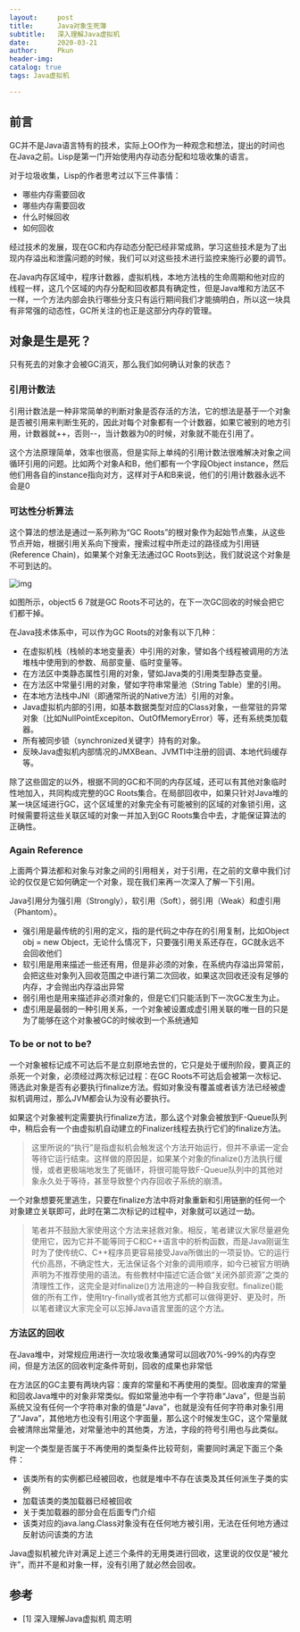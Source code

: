 ```yaml
---
layout:     post
title:      Java对象生死簿
subtitle:   深入理解Java虚拟机
date:       2020-03-21
author:     Pkun
header-img: 
catalog: true
tags: Java虚拟机

---
```


## 前言

GC并不是Java语言特有的技术，实际上OO作为一种观念和想法，提出的时间也在Java之前。Lisp是第一门开始使用内存动态分配和垃圾收集的语言。

对于垃圾收集，Lisp的作者思考过以下三件事情：

-  哪些内存需要回收 
-  哪些内存需要回收 
- 什么时候回收
- 如何回收

经过技术的发展，现在GC和内存动态分配已经非常成熟，学习这些技术是为了出现内存溢出和泄露问题的时候，我们可以对这些技术进行监控来施行必要的调节。

在Java内存区域中，程序计数器，虚拟机栈，本地方法栈的生命周期和他对应的线程一样，这几个区域的内存分配和回收都具有确定性，但是Java堆和方法区不一样，一个方法内部会执行哪些分支只有运行期间我们才能搞明白，所以这一块具有非常强的动态性，GC所关注的也正是这部分内存的管理。

## 对象是生是死？

只有死去的对象才会被GC消灭，那么我们如何确认对象的状态？

### 引用计数法

引用计数法是一种非常简单的判断对象是否存活的方法，它的想法是基于一个对象是否被引用来判断生死的，因此对每个对象都有一个计数器，如果它被别的地方引用，计数器就++，否则--，当计数器为0的时候，对象就不能在引用了。

这个方法原理简单，效率也很高，但是实际上单纯的引用计数法很难解决对象之间循环引用的问题。比如两个对象A和B，他们都有一个字段Object instance，然后他们用各自的instance指向对方，这样对于A和B来说，他们的引用计数器永远不会是0

### 可达性分析算法

这个算法的想法是通过一系列称为“GC Roots”的根对象作为起始节点集，从这些节点开始，根据引用关系向下搜索，搜索过程中所走过的路径成为引用链(Reference Chain)，如果某个对象无法通过GC Roots到达，我们就说这个对象是不可到达的。

![img](https://pic2.zhimg.com/v2-4f911741f95a088368869fda8724e925_b.jpg)

如图所示，object5 6 7就是GC Roots不可达的，在下一次GC回收的时候会把它们都干掉。

在Java技术体系中，可以作为GC Roots的对象有以下几种：

- 在虚拟机栈（栈帧的本地变量表）中引用的对象，譬如各个线程被调用的方法堆栈中使用到的参数、局部变量、临时变量等。
- 在方法区中类静态属性引用的对象，譬如Java类的引用类型静态变量。
- 在方法区中常量引用的对象，譬如字符串常量池（String Table）里的引用。
- 在本地方法栈中JNI（即通常所说的Native方法）引用的对象。
-  Java虚拟机内部的引用，如基本数据类型对应的Class对象，一些常驻的异常对象（比如NullPointExcepiton、OutOfMemoryError）等，还有系统类加载器。 
-  所有被同步锁（synchronized关键字）持有的对象。 
- 反映Java虚拟机内部情况的JMXBean、JVMTI中注册的回调、本地代码缓存等。

除了这些固定的以外，根据不同的GC和不同的内存区域，还可以有其他对象临时性地加入，共同构成完整的GC Roots集合。在局部回收中，如果只针对Java堆的某一块区域进行GC，这个区域里的对象完全有可能被别的区域的对象锁引用，这时候需要将这些关联区域的对象一并加入到GC Roots集合中去，才能保证算法的正确性。

### Again Reference

上面两个算法都和对象与对象之间的引用相关，对于引用，在之前的文章中我们讨论的仅仅是它如何确定一个对象，现在我们来再一次深入了解一下引用。

Java引用分为强引用（Strongly），软引用（Soft），弱引用（Weak）和虚引用（Phantom）。

-  强引用是最传统的引用的定义，指的是代码之中存在的引用复制，比如Object obj = new Object，无论什么情况下，只要强引用关系还存在，GC就永远不会回收他们 
-  软引用是用来描述一些还有用，但是非必须的对象，在系统内存溢出异常前，会把这些对象列入回收范围之中进行第二次回收，如果这次回收还没有足够的内存，才会抛出内存溢出异常 
- 弱引用也是用来描述非必须对象的，但是它们只能活到下一次GC发生为止。
- 虚引用是最弱的一种引用关系，一个对象被设置成虚引用关联的唯一目的只是为了能够在这个对象被GC的时候收到一个系统通知

### To be or not to be?

一个对象被标记成不可达后不是立刻原地去世的，它只是处于缓刑阶段，要真正的杀死一个对象，必须经过两次标记过程：在GC Roots不可达后会被第一次标记、筛选此对象是否有必要执行finalize方法。假如对象没有覆盖或者该方法已经被虚拟机调用过，那么JVM都会认为没有必要执行。

如果这个对象被判定需要执行finalize方法，那么这个对象会被放到F-Queue队列中，稍后会有一个由虚拟机自动建立的Finalizer线程去执行它们的finalize方法。

>  这里所说的“执行”是指虚拟机会触发这个方法开始运行，但并不承诺一定会等待它运行结束。这样做的原因是，如果某个对象的finalize()方法执行缓慢，或者更极端地发生了死循环，将很可能导致F-Queue队列中的其他对象永久处于等待，甚至导致整个内存回收子系统的崩溃。 

一个对象想要死里逃生，只要在finalize方法中将对象重新和引用链删的任何一个对象建立关联即可，此时在第二次标记的过程中，对象就可以逃过一劫。

>  笔者并不鼓励大家使用这个方法来拯救对象。相反，笔者建议大家尽量避免使用它，因为它并不能等同于C和C++语言中的析构函数，而是Java刚诞生时为了使传统C、C++程序员更容易接受Java所做出的一项妥协。它的运行代价高昂，不确定性大，无法保证各个对象的调用顺序，如今已被官方明确声明为不推荐使用的语法。有些教材中描述它适合做“关闭外部资源”之类的清理性工作，这完全是对finalize()方法用途的一种自我安慰。finalize()能做的所有工作，使用try-finally或者其他方式都可以做得更好、更及时，所以笔者建议大家完全可以忘掉Java语言里面的这个方法。 

### 方法区的回收

在Java堆中，对常规应用进行一次垃圾收集通常可以回收70%-99%的内存空间，但是方法区的回收判定条件苛刻，回收的成果也非常低

在方法区的GC主要有两块内容：废弃的常量和不再使用的类型。回收废弃的常量和回收Java堆中的对象非常类似。假如常量池中有一个字符串“Java”，但是当前系统又没有任何一个字符串对象的值是“Java”，也就是没有任何字符串对象引用了“Java”，其他地方也没有引用这个字面量，那么这个时候发生GC，这个常量就会被清除出常量池，对常量池中的其他类，方法，字段的符号引用也与此类似。

判定一个类型是否属于不再使用的类型条件比较苛刻，需要同时满足下面三个条件：

- 该类所有的实例都已经被回收，也就是堆中不存在该类及其任何派生子类的实例
- 加载该类的类加载器已经被回收
-  关于类加载器的部分会在后面专门介绍 
-  该类对应的java.lang.Class对象没有在任何地方被引用，无法在任何地方通过反射访问该类的方法 

Java虚拟机被允许对满足上述三个条件的无用类进行回收，这里说的仅仅是“被允许”，而并不是和对象一样，没有引用了就必然会回收。

## 参考

- [1] 深入理解Java虚拟机 周志明